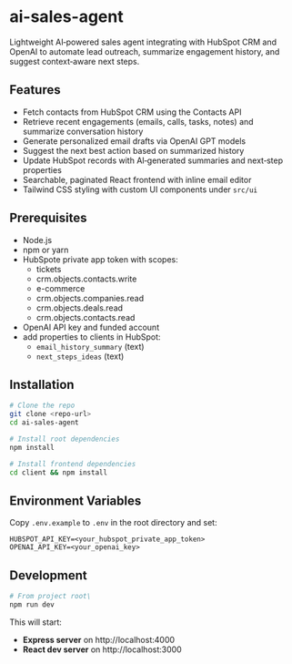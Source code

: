 # ai-sales-agent 
Lightweight AI‑powered sales agent integrating with HubSpot CRM and OpenAI to automate lead outreach, summarize engagement history, and suggest context‑aware next steps.

## Features
- Fetch contacts from HubSpot CRM using the Contacts API
- Retrieve recent engagements (emails, calls, tasks, notes) and summarize conversation history
- Generate personalized email drafts via OpenAI GPT models
- Suggest the next best action based on summarized history
- Update HubSpot records with AI‑generated summaries and next‑step properties
- Searchable, paginated React frontend with inline email editor
- Tailwind CSS styling with custom UI components under `src/ui`


## Prerequisites
- Node.js
- npm or yarn
- HubSpote private app token with scopes:
    - tickets
    - crm.objects.contacts.write
    - e-commerce
    - crm.objects.companies.read
    - crm.objects.deals.read
    - crm.objects.contacts.read
- OpenAI API key and funded account
- add properties to clients in HubSpot:
    - `email_history_summary` (text)
    - `next_steps_ideas` (text)

## Installation
```bash
# Clone the repo
git clone <repo-url>
cd ai-sales-agent

# Install root dependencies
npm install

# Install frontend dependencies
cd client && npm install
```

## Environment Variables
Copy `.env.example` to `.env` in the root directory and set:
```
HUBSPOT_API_KEY=<your_hubspot_private_app_token>
OPENAI_API_KEY=<your_openai_key>
```

## Development

```bash
# From project root\ 
npm run dev
```

This will start:
- **Express server** on http://localhost:4000
- **React dev server** on http://localhost:3000
